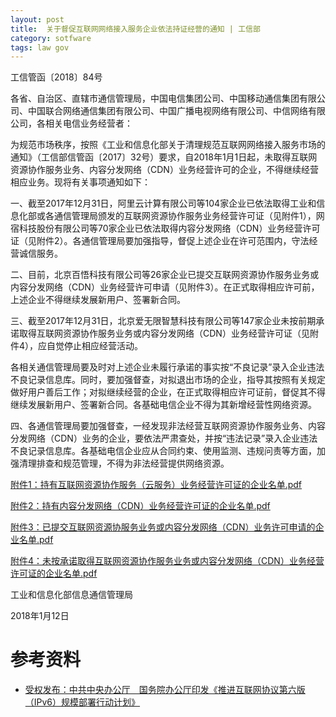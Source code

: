 ```yaml
---
layout: post
title:  关于督促互联网网络接入服务企业依法持证经营的通知 | 工信部
category: sotfware
tags: law gov
---
```

工信管函〔2018〕84号

各省、自治区、直辖市通信管理局，中国电信集团公司、中国移动通信集团有限公司、中国联合网络通信集团有限公司、中国广播电视网络有限公司、中信网络有限公司，各相关电信业务经营者： 

为规范市场秩序，按照《工业和信息化部关于清理规范互联网网络接入服务市场的通知》（工信部信管函〔2017〕32号）要求，自2018年1月1日起，未取得互联网资源协作服务业务、内容分发网络（CDN）业务经营许可的企业，不得继续经营相应业务。现将有关事项通知如下： 

一、截至2017年12月31日，阿里云计算有限公司等104家企业已依法取得工业和信息化部或各通信管理局颁发的互联网资源协作服务业务经营许可证（见附件1），网宿科技股份有限公司等70家企业已依法取得内容分发网络（CDN）业务经营许可证（见附件2）。各通信管理局要加强指导，督促上述企业在许可范围内，守法经营诚信服务。 

二、目前，北京百悟科技有限公司等26家企业已提交互联网资源协作服务业务或内容分发网络（CDN）业务经营许可申请（见附件3）。在正式取得相应许可前，上述企业不得继续发展新用户、签署新合同。 

三、截至2017年12月31日，北京爱无限智慧科技有限公司等147家企业未按前期承诺取得互联网资源协作服务业务或内容分发网络（CDN）业务经营许可证（见附件4），应自觉停止相应经营活动。 

各相关通信管理局要及时对上述企业未履行承诺的事实按“不良记录”录入企业违法不良记录信息库。同时，要加强督查，对拟退出市场的企业，指导其按照有关规定做好用户善后工作；对拟继续经营的企业，在正式取得相应许可证前，督促其不得继续发展新用户、签署新合同。各基础电信企业不得为其新增经营性网络资源。 

四、各通信管理局要加强督查，一经发现非法经营互联网资源协作服务业务、内容分发网络（CDN）业务的企业，要依法严肃查处，并按“违法记录”录入企业违法不良记录信息库。各基础电信企业应从合同约束、使用监测、违规问责等方面，加强清理排查和规范管理，不得为非法经营提供网络资源。 

[附件1：持有互联网资源协作服务（云服务）业务经营许可证的企业名单.pdf](http://www.miit.gov.cn/n1146290/n4388791/c6011525/part/6011529.pdf)



[附件2：持有内容分发网络（CDN）业务经营许可证的企业名单.pdf](http://www.miit.gov.cn/n1146290/n4388791/c6011525/part/6011530.pdf)

[附件3：已提交互联网资源协服务业务或内容分发网络（CDN）业务许可申请的企业名单.pdf](http://www.miit.gov.cn/n1146290/n4388791/c6011525/part/6011531.pdf)

[附件4：未按承诺取得互联网资源协作服务业务或内容分发网络（CDN）业务经营许可证的企业名单.pdf](http://www.miit.gov.cn/n1146290/n4388791/c6011525/part/6011532.pdf) 

工业和信息化部信息通信管理局 

2018年1月12日

# 参考资料

* [受权发布：中共中央办公厅　国务院办公厅印发《推进互联网协议第六版（IPv6）规模部署行动计划》](http://news.xinhuanet.com/politics/2017-11/26/c_1122012631.htm)


